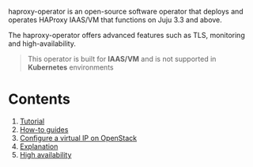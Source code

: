 haproxy-operator is an open-source software operator that deploys and operates HAProxy IAAS/VM that functions on Juju 3.3 and above.

The haproxy-operator offers advanced features such as TLS, monitoring and high-availability.

> This operator is built for **IAAS/VM** and is not supported in **Kubernetes** environments

# Contents
1. [Tutorial](getting-started.md)
1. [How-to guides](how-to)
  1. [Configure a virtual IP on OpenStack](how-to/configure-virtual-ip-on-openstack.md)
1. [Explanation](explanation)
  1. [High availability](explanation/high-availability.md)    
